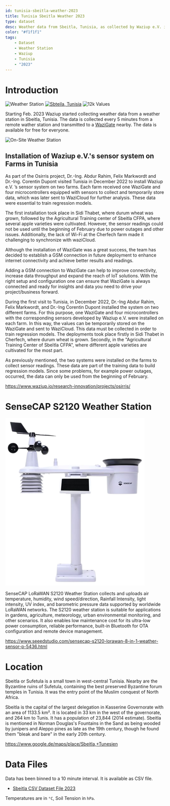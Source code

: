 ```yaml
---
id: tunisia-sbeitla-weather-2023
title: Tunisia Sbeitla Weather 2023
type: dataset
desc: Weather data from Sbeitla, Tunisia, as collected by Waziup e.V. in 2023 and made available for free.
color: "#f1f1f1"
tags:
    - Dataset
    - Weather Station
    - Waziup
    - Tunisia
    - "2023"
---
```


# Introduction

![Weather Station](https://img.shields.io/badge/Weather%20Station-cornflowerblue?style=flat-square&logo=rainmeter)
[![Sbteila, Tunisia](https://img.shields.io/badge/Sbeitla%2C%20Tunesia-green?style=flat-square&logo=google%20maps&logoColor=white
)](https://www.google.de/maps/place/Sbeitla,+Tunesien)
![12k Values](https://img.shields.io/badge/12k-Values-gray?style=flat-square&labelColor=lightgray
)

Starting Feb. 2023 Waziup started collecting weather data from a weather station in Sbeitla, Tunisia. The data is collected every 5 minutes from a remote wather station and transmitted to a [WaziGate](https://lab.waziup.io/resources/waziup/wazigate) nearby. The data is available for free for everyone.

![On-Site Weather Station](img/on-site.png)

## Installation of Waziup e.V.'s sensor system on Farms in Tunisia

As part of the Osirris project, Dr.-Ing. Abdur Rahim, Felix Markwordt and Dr.-Ing. Corentin Dupont visited Tunisia in December 2022 to install Waziup e.V. ’s sensor system on two farms. Each farm received one WaziGate and four microcontrollers equipped with sensors to collect and temporarily store data, which was later sent to WaziCloud for further analysis. These data were essential to train regression models.

The first installation took place in Sidi Thabet, where durum wheat was grown, followed by the Agricultural Training center of Sbeitla CFPA, where several apple varieties were cultivated. However, the sensor readings could not be used until the beginning of February due to power outages and other issues. Additionally, the lack of Wi-Fi at the Cherfech farm made it challenging to synchronize with waziCloud.

Although the installation of WaziGate was a great success, the team has decided to establish a GSM connection in future deployment to enhance internet connectivity and achieve better results and readings.

Adding a GSM connection to WaziGate can help to improve connectivity, increase data throughput and expand the reach of IoT solutions. With the right setup and configuration one can ensure that WaziGate is always connected and ready for insights and data you need to drive your project/business forward.

During the first visit to Tunisia, in December 2022, Dr.-Ing Abdur Rahim, Felix Markwordt, and Dr.-Ing Corentin Dupont installed the system on two different farms. For this purpose, one WaziGate and four microcontrollers with the corresponding sensors developed by Waziup e.V. were installed on each farm. In this way, the values can be temporarily stored on the WaziGate and sent to WaziCloud. This data must be collected in order to train regression models. The deployments took place firstly in Sidi Thabet in Cherfech, where durum wheat is grown. Secondly, in the "Agricultural Training Center of Sbeïtla CFPA", where different apple varieties are cultivated for the most part.

As previously mentioned, the two systems were installed on the farms to collect sensor readings. These data are part of the training data to build regression models. Since some problems, for example power outages, occurred, the data can only be used from the beginning of February.

https://www.waziup.io/research-innovation/projects/osirris/

# SenseCAP S2120 Weather Station

![SenseCAP S2120 Weather Station](img/sensecap-s2120-weather-station.png)

SenseCAP LoRaWAN S2120 Weather Station collects and uploads air temperature, humidity, wind speed/direction, Rainfall Intensity, light intensity, UV index, and barometric pressure data supported by worldwide LoRaWAN networks. The S2120 weather station is suitable for applications in gardens, agriculture, meteorology, urban environmental monitoring, and other scenarios. It also enables low maintenance cost for its ultra-low power consumption, reliable performance, built-in Bluetooth for OTA configuration and remote device management.

https://www.seeedstudio.com/sensecap-s2120-lorawan-8-in-1-weather-sensor-p-5436.html

# Location

Sbeitla or Sufetula is a small town in west-central Tunisia. Nearby are the Byzantine ruins of Sufetula, containing the best preserved Byzantine forum temples in Tunisia. It was the entry point of the Muslim conquest of North Africa.

Sbeitla is the capital of the largest delegation in Kasserine Governorate with an area of 1133.5 km². It is located in 33 km in the west of the governorate, and 264 km to Tunis. It has a population of 23,844 (2014 estimate). Sbeitla is mentioned in Norman Douglas's Fountains in the Sand as being wooded by junipers and Aleppo pines as late as the 19th century, though he found them "bleak and bare" in the early 20th century.

https://www.google.de/maps/place/Sbeitla,+Tunesien

# Data Files

Data has been binned to a 10 minute interval. It is available as CSV file.

- [Sbeitla CSV Dataset File 2023](dataset.csv)

Temperatures are in `°C`, Soil Tension in `hPa`.
